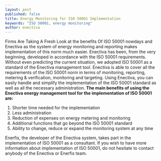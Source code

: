 ```yaml
---
layout: post
published: false
title: Energy Monitoring for ISO 50001 Implementation
keywords: "ISO 50001, energy monitoring"
author: enectiva
---
```


Firms Are Taking A Fresh Look at the benefits Of ISO 50001 nowdays and Enectiva as the system of energy monitoring and reporting makes implementation of this norm much easier. 
Enectiva has been, from the very beginning, developed in accordance with the ISO 50001 requirements. Without even predicting the current situation, we adopted ISO 50001 as a standard of the Enectiva management tool. Enectiva is able to cover all the requirements of the ISO 50001 norm in terms of monitoring, reporting, metering & verification, monitoring and targeting. Using Enectiva, you can easily handle and simplify the implementation of the ISO 50001 standard as well as all the necessary administration.
**The main benefits of using the Enectiva energy management tool for the implementation of ISO 50001 are:**
1. Shorter time needed for the implementation
2. Less administration
3. Reduction of expenses on energy metering and monitoring
4. Additional functions that go beyond the ISO 50001 standard
5. Ability to change, reduce or expand the monitoring system at any time

Enerfis, the developer of the Enectiva system, takes part in the implementation of ISO 50001 as a consultant. If you wish to have more information about implementation of ISO 50001, do not hesitate to contact anybody of the Enectiva or Enerfis team. 